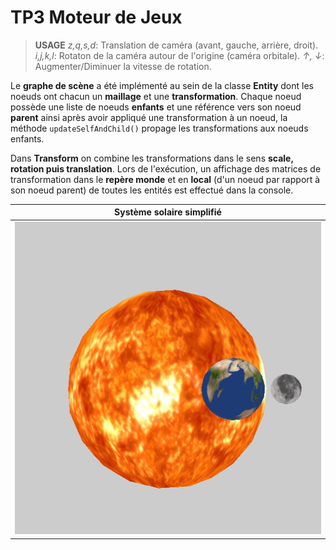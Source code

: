 # TP3 Moteur de Jeux

> **USAGE** 
> *z,q,s,d*: Translation de caméra (avant, gauche, arrière, droit).
> *i,j,k,l*: Rotaton de la caméra autour de l'origine (caméra orbitale).
> *&#8593;, &#8595;*: Augmenter/Diminuer la vitesse de rotation.

Le **graphe de scène** a été implémenté au sein de la classe **Entity** dont les noeuds ont chacun un **maillage** et une **transformation**. Chaque noeud possède une liste de noeuds **enfants** et une référence vers son noeud **parent** ainsi après avoir appliqué une transformation à un noeud,  la méthode ``updateSelfAndChild()``  propage les transformations aux noeuds enfants.



Dans **Transform** on combine les transformations dans le sens **scale, rotation puis translation**.
Lors de l'exécution, un affichage des matrices de transformation dans le **repère monde** et en **local** (d'un noeud par rapport à son noeud parent)  de toutes les entités est effectué dans la console.

|       **Système solaire simplifié**        |
| :----------------------------------------: |
| ![](./screens/screen_TP3_moteur_SUPER.png) |

